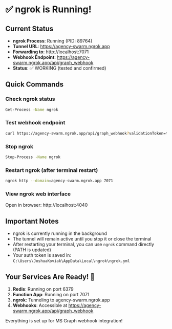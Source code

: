 # ✅ ngrok is Running!

## Current Status

- **ngrok Process**: Running (PID: 89764)
- **Tunnel URL**: https://agency-swarm.ngrok.app
- **Forwarding to**: http://localhost:7071
- **Webhook Endpoint**: https://agency-swarm.ngrok.app/api/graph_webhook
- **Status**: ✅ WORKING (tested and confirmed)

## Quick Commands

### Check ngrok status
```bash
Get-Process -Name ngrok
```

### Test webhook endpoint
```bash
curl https://agency-swarm.ngrok.app/api/graph_webhook?validationToken=test
```

### Stop ngrok
```bash
Stop-Process -Name ngrok
```

### Restart ngrok (after terminal restart)
```bash
ngrok http --domain=agency-swarm.ngrok.app 7071
```

### View ngrok web interface
Open in browser: http://localhost:4040

## Important Notes

- ngrok is currently running in the background
- The tunnel will remain active until you stop it or close the terminal
- After restarting your terminal, you can use `ngrok` command directly (PATH is updated)
- Your auth token is saved in: `C:\Users\JoshuaKoviak\AppData\Local\ngrok\ngrok.yml`

## Your Services Are Ready! 🚀

1. **Redis**: Running on port 6379
2. **Function App**: Running on port 7071
3. **ngrok**: Tunneling to agency-swarm.ngrok.app
4. **Webhooks**: Accessible at https://agency-swarm.ngrok.app/api/graph_webhook

Everything is set up for MS Graph webhook integration! 